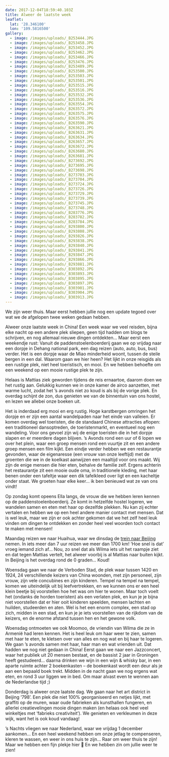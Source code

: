 ```yaml
---
date: 2017-12-04T18:59:40.103Z
title: Alweer de laatste week
leaflet:
  lat: '28.346100'
  lon: '109.5816500'
gallery:
  - image: /images/uploads/_B253444.JPG
  - image: /images/uploads/_B253458.JPG
  - image: /images/uploads/_B253452.JPG
  - image: /images/uploads/_B253462.JPG
  - image: /images/uploads/_B253466.JPG
  - image: /images/uploads/_B253476.JPG
  - image: /images/uploads/_B253489.JPG
  - image: /images/uploads/_B253500.JPG
  - image: /images/uploads/_B253503.JPG
  - image: /images/uploads/_B253501.JPG
  - image: /images/uploads/_B253515.JPG
  - image: /images/uploads/_B253516.JPG
  - image: /images/uploads/_B253532.JPG
  - image: /images/uploads/_B253536.JPG
  - image: /images/uploads/_B263554.JPG
  - image: /images/uploads/_B263572.JPG
  - image: /images/uploads/_B263575.JPG
  - image: /images/uploads/_B263576.JPG
  - image: /images/uploads/_B263590.JPG
  - image: /images/uploads/_B263621.JPG
  - image: /images/uploads/_B263631.JPG
  - image: /images/uploads/_B263634.JPG
  - image: /images/uploads/_B263657.JPG
  - image: /images/uploads/_B263672.JPG
  - image: /images/uploads/_B263680.JPG
  - image: /images/uploads/_B263681.JPG
  - image: /images/uploads/_B273692.JPG
  - image: /images/uploads/_B273695.JPG
  - image: /images/uploads/_B273698.JPG
  - image: /images/uploads/_B273703.JPG
  - image: /images/uploads/_B273704.JPG
  - image: /images/uploads/_B273724.JPG
  - image: /images/uploads/_B273726.JPG
  - image: /images/uploads/_B273729.JPG
  - image: /images/uploads/_B273739.JPG
  - image: /images/uploads/_B273745.JPG
  - image: /images/uploads/_B273748.JPG
  - image: /images/uploads/_B283776.JPG
  - image: /images/uploads/_B283782.JPG
  - image: /images/uploads/_B283784.JPG
  - image: /images/uploads/_B293800.JPG
  - image: /images/uploads/_B293808.JPG
  - image: /images/uploads/_B293826.JPG
  - image: /images/uploads/_B293838.JPG
  - image: /images/uploads/_B293840.JPG
  - image: /images/uploads/_B293841.JPG
  - image: /images/uploads/_B293847.JPG
  - image: /images/uploads/_B293866.JPG
  - image: /images/uploads/_B293881.JPG
  - image: /images/uploads/_B303892.JPG
  - image: /images/uploads/_B303893.JPG
  - image: /images/uploads/_B303895.JPG
  - image: /images/uploads/_B303897.JPG
  - image: /images/uploads/_B303901.JPG
  - image: /images/uploads/_B303904.JPG
  - image: /images/uploads/_B303913.JPG
---
```

We zijn weer thuis. Maar eerst hebben jullie nog een update tegoed over wat we de afgelopen twee weken gedaan hebben.

Alweer onze laatste week in China! Een week waar we veel reisden, bijna elke nacht op een andere plek sliepen, geen tijd hadden om blogs te schrijven, en nog allemaal nieuwe dingen ontdekten… Maar eerst een weekendje rust: Vanuit de paddenstoelenboerderij gaan we op vrijdag naar een dorpje in Dehang national park, een dag reizen (auto, auto, bus, bus) verder. Het is een dorpje waar de Miao minderheid woont, tussen de steile bergen in een dal. Waarom gaan we hier heen? Het lijkt in onze reisgids als een rustige plek, niet heel toeristisch, en mooi. En we hebben behoefte om een weekend op een mooie rustige plek te zijn.

Helaas is Mattias ziek geworden tijdens de reis ernaartoe, daarom doen we het rustig aan. Gelukkig kunnen we in onze kamer de airco aanzetten, met warme lucht, zodat het ’s avonds niet zo koud is als bij de vorige plek. En overdag schijnt de zon, dus genieten we van de binnentuin van ons hostel, en lezen we allebei onze boeken uit.

Het is inderdaad erg mooi en erg rustig. Hoge karstbergen omringen het dorpje en er zijn een aantal wandelpaden naar het einde van valleien. Er komen overdag wel toeristen, die de standaard Chinese attracties aflopen: een traditioneel dansoptreden, de toeristenmarkt, en eventueel nog een wandeling. Voor ons gevoel zijn wij de enige toeristen die in het dorpje slapen en er meerdere dagen blijven. ’s Avonds rond een uur of 6 lopen we over het plein, waar een groep mensen rond een vuurtje zit en een andere groep mensen een film kijkt. Een eindje verder hebben we een restaurantje gevonden, waar de eigenaresse (een vrouw van onze leeftijd) met de groenten die we in de koelkast aanwijzen een maaltijd voor ons maakt. Wij zijn de enige mensen die hier eten, behalve de familie zelf. Ergens achterin het restaurantje zit een mooie oude oma, in traditionele kleding, met haar benen onder een tafeltje waar een dik tafelkleed over ligt en een kacheltje onder staat. We groeten haar elke keer… ik ben benieuwd wat ze van ons vindt!

Op zondag komt opeens Ella langs, de vrouw die we hebben leren kennen op de paddenstoelenboerderij. Ze komt in hetzelfde hostel logeren, we wandelen samen en eten met haar op dezelfde plekken. Nu kan zij echter vertalen en hebben we op een heel andere manier contact met mensen. Dat is wel leuk, maar we zijn er ook achter gekomen dat we het zelf heel leuk vinden om dingen te ontdekken en zonder heel veel woorden toch contact te maken met mensen!

Maandag reizen we naar Huaihua, waar we dinsdag de [trein naar Beijing](https://www.rome2rio.com/s/Huaihua/Beijing) nemen. In iets meer dan 7 uur reizen we meer dan 1700 km! ‘Hoe snel is dat’ vroeg iemand zich af… Nou, zo snel dat als Wilma iets uit het raampje ziet en dat tegen Mattias vertelt, het alweer voorbij is al Mattias naar buiten kijkt. In Beijing is het overdag rond de 0 graden… Koud!

Woensdag gaan we naar de Verboden Stad, de plek waar tussen 1420 en 1924, 24 verschillende keizers van China woonden, met zijn personeel, zijn vrouw, zijn vele concubines en zijn kinderen. Tempel na tempel na tempel, komen we uiteindelijk uit bij leefvertrekken, en we kunnen ons er een heel klein beetje bij voorstellen hoe het was om hier te wonen. Maar toch voelt het (ondanks de horden toeristen) als een verlaten plek, en kun je je bijna niet voorstellen dat er hier ooit kinderen speelden, mensen lachten en huilden, studeerden en aten. Wel is het een enorm complex, een stad op zich, midden in een stad, en kun je je iets voorstellen van de rijkdom van de keizers, en de enorme afstand tussen hen en het gewone volk.

Woensdag ontmoeten we ook Moomoo, de vriendin van Wilma die ze in Armenië had leren kennen. Het is heel leuk om haar weer te zien, samen met haar te eten, te kletsen over van alles en nog wat en bij haar te logeren. We gaan ’s avonds samen met haar, haar man en wat vrienden uit. Dat hadden we nog niet gedaan in China! Eerst gaan we naar een Jazzconcert, waar het publiek uit 20 mensen bestaat, en de bassist 2 jaar in Groningen heeft gestudeerd… daarna drinken we wijn in een wijn & whisky bar, in een aparte ruimte achter 2 boekenkasten – de boekenkast wordt een deur als je aan een bepaald boek trekt. Midden in de nacht gaan we nog ergens wat eten, en rond 3 uur liggen we in bed. Om maar alvast even te wennen aan de Nederlandse tijd ;)

Donderdag is alweer onze laatste dag. We gaan naar het art district in Beijing ‘798’. Een plek die niet 100% georganiseerd en netjes lijkt, met graffiti op de muren, waar oude fabrieken als kunsthallen fungeren, en allerlei creatievelingen mooie dingen maken (en helaas ook heel veel winkeltjes met ‘fabrieks creativiteit’). We genieten en verkleumen in deze wijk, want het is ook koud vandaag!

’s Nachts vliegen we naar Nederland, waar we vrijdag 1 december aankomen… En een heel weekend hebben om onze jetlag te compenseren, kleren te wassen, en weer in ons huis te zijn… Raar om weer thuis te zijn! Maar we hebben een fijn plekje hier  En we hebben zin om jullie weer te zien!
